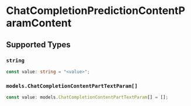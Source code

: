 # ChatCompletionPredictionContentParamContent


## Supported Types

### `string`

```typescript
const value: string = "<value>";
```

### `models.ChatCompletionContentPartTextParam[]`

```typescript
const value: models.ChatCompletionContentPartTextParam[] = [];
```

